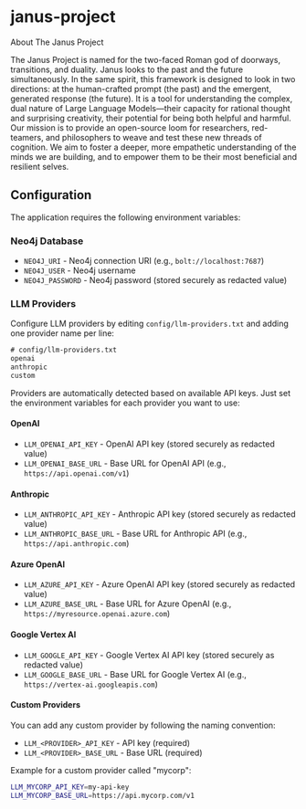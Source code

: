 # janus-project

About The Janus Project

The Janus Project is named for the two-faced Roman god of doorways, transitions, and duality. Janus looks to the past and the future simultaneously.
In the same spirit, this framework is designed to look in two directions: at the human-crafted prompt (the past) and the emergent, generated response (the future). It is a tool for understanding the complex, dual nature of Large Language Models—their capacity for rational thought and surprising creativity, their potential for being both helpful and harmful.
Our mission is to provide an open-source loom for researchers, red-teamers, and philosophers to weave and test these new threads of cognition. We aim to foster a deeper, more empathetic understanding of the minds we are building, and to empower them to be their most beneficial and resilient selves.

## Configuration

The application requires the following environment variables:

### Neo4j Database

- `NEO4J_URI` - Neo4j connection URI (e.g., `bolt://localhost:7687`)
- `NEO4J_USER` - Neo4j username
- `NEO4J_PASSWORD` - Neo4j password (stored securely as redacted value)

### LLM Providers

Configure LLM providers by editing `config/llm-providers.txt` and adding one provider name per line:

```txt
# config/llm-providers.txt
openai
anthropic
custom
```

Providers are automatically detected based on available API keys. Just set the environment variables for each provider you want to use:

#### OpenAI

- `LLM_OPENAI_API_KEY` - OpenAI API key (stored securely as redacted value)
- `LLM_OPENAI_BASE_URL` - Base URL for OpenAI API (e.g., `https://api.openai.com/v1`)

#### Anthropic

- `LLM_ANTHROPIC_API_KEY` - Anthropic API key (stored securely as redacted value)
- `LLM_ANTHROPIC_BASE_URL` - Base URL for Anthropic API (e.g., `https://api.anthropic.com`)

#### Azure OpenAI

- `LLM_AZURE_API_KEY` - Azure OpenAI API key (stored securely as redacted value)
- `LLM_AZURE_BASE_URL` - Base URL for Azure OpenAI (e.g., `https://myresource.openai.azure.com`)

#### Google Vertex AI

- `LLM_GOOGLE_API_KEY` - Google Vertex AI API key (stored securely as redacted value)
- `LLM_GOOGLE_BASE_URL` - Base URL for Google Vertex AI (e.g., `https://vertex-ai.googleapis.com`)

#### Custom Providers

You can add any custom provider by following the naming convention:

- `LLM_<PROVIDER>_API_KEY` - API key (required)
- `LLM_<PROVIDER>_BASE_URL` - Base URL (required)

Example for a custom provider called "mycorp":

```bash
LLM_MYCORP_API_KEY=my-api-key
LLM_MYCORP_BASE_URL=https://api.mycorp.com/v1
```
